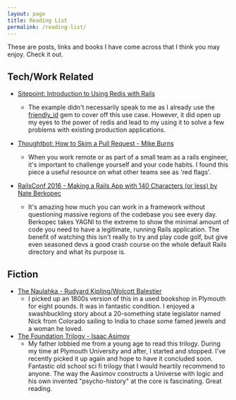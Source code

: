 ```yaml
---
layout: page
title: Reading List
permalink: /reading-list/
---
```


These are posts, links and books I have come across that I think you may enjoy.
Check it out.

## Tech/Work Related

 * [Sitepoint: Introduction to Using Redis with Rails](https://www.sitepoint.com/introduction-to-using-redis-with-rails/)
   - The example didn't necessarily speak to me as I already use the [friendly_id](https://github.com/norman/friendly_id) gem to cover off this use case. However,
   it did open up my eyes to the power of redis and lead to my using it to solve a
   few problems with existing production applications.
 * [Thoughtbot: How to Skim a Pull Request - Mike Burns](https://robots.thoughtbot.com/a-smelly-list)
   - When you work remote or as part of a small team as a rails engineer, it's important to challenge
   yourself and your code habits. I found this piece a useful resource on what other teams see as
   'red flags'.

 * [RailsConf 2016 - Making a Rails App with 140 Characters (or less) by Nate Berkopec](https://www.youtube.com/watch?v=SXV-RRsjsFc&index=4&list=PLE7tQUdRKcyZGYLfj6oRQWPxB6ijg1YsC)
   - It's amazing how much you can work in a framework without questioning massive regions of the codebase you see every day. Berkopec takes YAGNI to the extreme to show the minimal amount of code you need to have a legitimate, running Rails application. The benefit of watching this isn't really to try and play code golf, but give even seasoned devs a good crash course on the whole default Rails directory and what its purpose is.


## Fiction

  * [The Naulahka - Rudyard Kipling/Wolcott Balestier](https://www.amazon.com/Naulakha-Rudyard-Kipling-ebook/dp/B01FM46RE6/ref=sr_1_sc_1?ie=UTF8&qid=1491813136&sr=8-1-spell&keywords=the+naulhaka)
    - I picked up an 1800s version of this in a used bookshop in Plymouth for eight pounds. It was in fantastic condition. I enjoyed a swashbuckling story about a 20-something state legislator named Nick from Colorado sailing to India to chase some famed jewels and a woman he loved.
  * [The Foundation Trilogy - Isaac Asimov](https://www.amazon.com/Foundation-Trilogy-Isaac-Asimov/dp/0307292061/ref=sr_1_1?ie=UTF8&qid=1491813281&sr=8-1&keywords=the+foundation+trilogy)
    - My father lobbied me from a young age to read this trilogy. During my time at Plymouth University and after, I started and stopped. I've recently picked it up again and hope to have it concluded soon. Fantastic old school sci fi trilogy that I would heartily recommend to anyone. The way the Aasimov constructs a Universe with logic and his own invented "psycho-history" at the core is fascinating. Great reading.
